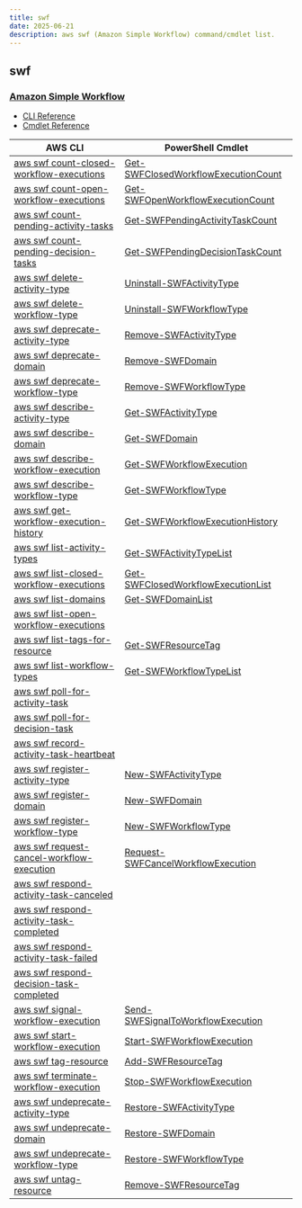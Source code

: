 ```yaml
---
title: swf
date: 2025-06-21
description: aws swf (Amazon Simple Workflow) command/cmdlet list.
---
```


## swf

### [Amazon Simple Workflow](https://aws.amazon.com/swf/)

* [CLI Reference](https://awscli.amazonaws.com/v2/documentation/api/latest/reference/swf/index.html)
* [Cmdlet Reference](https://docs.aws.amazon.com/powershell/latest/reference/items/AWS_Simple_Workflow_Service_cmdlets.html)

|AWS CLI|PowerShell Cmdlet|
|----|----|
|[aws swf count-closed-workflow-executions](https://awscli.amazonaws.com/v2/documentation/api/latest/reference/swf/count-closed-workflow-executions.html)|[Get-SWFClosedWorkflowExecutionCount](https://docs.aws.amazon.com/powershell/latest/reference/items/Get-SWFClosedWorkflowExecutionCount.html)|
|[aws swf count-open-workflow-executions](https://awscli.amazonaws.com/v2/documentation/api/latest/reference/swf/count-open-workflow-executions.html)|[Get-SWFOpenWorkflowExecutionCount](https://docs.aws.amazon.com/powershell/latest/reference/items/Get-SWFOpenWorkflowExecutionCount.html)|
|[aws swf count-pending-activity-tasks](https://awscli.amazonaws.com/v2/documentation/api/latest/reference/swf/count-pending-activity-tasks.html)|[Get-SWFPendingActivityTaskCount](https://docs.aws.amazon.com/powershell/latest/reference/items/Get-SWFPendingActivityTaskCount.html)|
|[aws swf count-pending-decision-tasks](https://awscli.amazonaws.com/v2/documentation/api/latest/reference/swf/count-pending-decision-tasks.html)|[Get-SWFPendingDecisionTaskCount](https://docs.aws.amazon.com/powershell/latest/reference/items/Get-SWFPendingDecisionTaskCount.html)|
|[aws swf delete-activity-type](https://awscli.amazonaws.com/v2/documentation/api/latest/reference/swf/delete-activity-type.html)|[Uninstall-SWFActivityType](https://docs.aws.amazon.com/powershell/latest/reference/items/Uninstall-SWFActivityType.html)|
|[aws swf delete-workflow-type](https://awscli.amazonaws.com/v2/documentation/api/latest/reference/swf/delete-workflow-type.html)|[Uninstall-SWFWorkflowType](https://docs.aws.amazon.com/powershell/latest/reference/items/Uninstall-SWFWorkflowType.html)|
|[aws swf deprecate-activity-type](https://awscli.amazonaws.com/v2/documentation/api/latest/reference/swf/deprecate-activity-type.html)|[Remove-SWFActivityType](https://docs.aws.amazon.com/powershell/latest/reference/items/Remove-SWFActivityType.html)|
|[aws swf deprecate-domain](https://awscli.amazonaws.com/v2/documentation/api/latest/reference/swf/deprecate-domain.html)|[Remove-SWFDomain](https://docs.aws.amazon.com/powershell/latest/reference/items/Remove-SWFDomain.html)|
|[aws swf deprecate-workflow-type](https://awscli.amazonaws.com/v2/documentation/api/latest/reference/swf/deprecate-workflow-type.html)|[Remove-SWFWorkflowType](https://docs.aws.amazon.com/powershell/latest/reference/items/Remove-SWFWorkflowType.html)|
|[aws swf describe-activity-type](https://awscli.amazonaws.com/v2/documentation/api/latest/reference/swf/describe-activity-type.html)|[Get-SWFActivityType](https://docs.aws.amazon.com/powershell/latest/reference/items/Get-SWFActivityType.html)|
|[aws swf describe-domain](https://awscli.amazonaws.com/v2/documentation/api/latest/reference/swf/describe-domain.html)|[Get-SWFDomain](https://docs.aws.amazon.com/powershell/latest/reference/items/Get-SWFDomain.html)|
|[aws swf describe-workflow-execution](https://awscli.amazonaws.com/v2/documentation/api/latest/reference/swf/describe-workflow-execution.html)|[Get-SWFWorkflowExecution](https://docs.aws.amazon.com/powershell/latest/reference/items/Get-SWFWorkflowExecution.html)|
|[aws swf describe-workflow-type](https://awscli.amazonaws.com/v2/documentation/api/latest/reference/swf/describe-workflow-type.html)|[Get-SWFWorkflowType](https://docs.aws.amazon.com/powershell/latest/reference/items/Get-SWFWorkflowType.html)|
|[aws swf get-workflow-execution-history](https://awscli.amazonaws.com/v2/documentation/api/latest/reference/swf/get-workflow-execution-history.html)|[Get-SWFWorkflowExecutionHistory](https://docs.aws.amazon.com/powershell/latest/reference/items/Get-SWFWorkflowExecutionHistory.html)|
|[aws swf list-activity-types](https://awscli.amazonaws.com/v2/documentation/api/latest/reference/swf/list-activity-types.html)|[Get-SWFActivityTypeList](https://docs.aws.amazon.com/powershell/latest/reference/items/Get-SWFActivityTypeList.html)|
|[aws swf list-closed-workflow-executions](https://awscli.amazonaws.com/v2/documentation/api/latest/reference/swf/list-closed-workflow-executions.html)|[Get-SWFClosedWorkflowExecutionList](https://docs.aws.amazon.com/powershell/latest/reference/items/Get-SWFClosedWorkflowExecutionList.html)|
|[aws swf list-domains](https://awscli.amazonaws.com/v2/documentation/api/latest/reference/swf/list-domains.html)|[Get-SWFDomainList](https://docs.aws.amazon.com/powershell/latest/reference/items/Get-SWFDomainList.html)|
|[aws swf list-open-workflow-executions](https://awscli.amazonaws.com/v2/documentation/api/latest/reference/swf/list-open-workflow-executions.html)||
|[aws swf list-tags-for-resource](https://awscli.amazonaws.com/v2/documentation/api/latest/reference/swf/list-tags-for-resource.html)|[Get-SWFResourceTag](https://docs.aws.amazon.com/powershell/latest/reference/items/Get-SWFResourceTag.html)|
|[aws swf list-workflow-types](https://awscli.amazonaws.com/v2/documentation/api/latest/reference/swf/list-workflow-types.html)|[Get-SWFWorkflowTypeList](https://docs.aws.amazon.com/powershell/latest/reference/items/Get-SWFWorkflowTypeList.html)|
|[aws swf poll-for-activity-task](https://awscli.amazonaws.com/v2/documentation/api/latest/reference/swf/poll-for-activity-task.html)||
|[aws swf poll-for-decision-task](https://awscli.amazonaws.com/v2/documentation/api/latest/reference/swf/poll-for-decision-task.html)||
|[aws swf record-activity-task-heartbeat](https://awscli.amazonaws.com/v2/documentation/api/latest/reference/swf/record-activity-task-heartbeat.html)||
|[aws swf register-activity-type](https://awscli.amazonaws.com/v2/documentation/api/latest/reference/swf/register-activity-type.html)|[New-SWFActivityType](https://docs.aws.amazon.com/powershell/latest/reference/items/New-SWFActivityType.html)|
|[aws swf register-domain](https://awscli.amazonaws.com/v2/documentation/api/latest/reference/swf/register-domain.html)|[New-SWFDomain](https://docs.aws.amazon.com/powershell/latest/reference/items/New-SWFDomain.html)|
|[aws swf register-workflow-type](https://awscli.amazonaws.com/v2/documentation/api/latest/reference/swf/register-workflow-type.html)|[New-SWFWorkflowType](https://docs.aws.amazon.com/powershell/latest/reference/items/New-SWFWorkflowType.html)|
|[aws swf request-cancel-workflow-execution](https://awscli.amazonaws.com/v2/documentation/api/latest/reference/swf/request-cancel-workflow-execution.html)|[Request-SWFCancelWorkflowExecution](https://docs.aws.amazon.com/powershell/latest/reference/items/Request-SWFCancelWorkflowExecution.html)|
|[aws swf respond-activity-task-canceled](https://awscli.amazonaws.com/v2/documentation/api/latest/reference/swf/respond-activity-task-canceled.html)||
|[aws swf respond-activity-task-completed](https://awscli.amazonaws.com/v2/documentation/api/latest/reference/swf/respond-activity-task-completed.html)||
|[aws swf respond-activity-task-failed](https://awscli.amazonaws.com/v2/documentation/api/latest/reference/swf/respond-activity-task-failed.html)||
|[aws swf respond-decision-task-completed](https://awscli.amazonaws.com/v2/documentation/api/latest/reference/swf/respond-decision-task-completed.html)||
|[aws swf signal-workflow-execution](https://awscli.amazonaws.com/v2/documentation/api/latest/reference/swf/signal-workflow-execution.html)|[Send-SWFSignalToWorkflowExecution](https://docs.aws.amazon.com/powershell/latest/reference/items/Send-SWFSignalToWorkflowExecution.html)|
|[aws swf start-workflow-execution](https://awscli.amazonaws.com/v2/documentation/api/latest/reference/swf/start-workflow-execution.html)|[Start-SWFWorkflowExecution](https://docs.aws.amazon.com/powershell/latest/reference/items/Start-SWFWorkflowExecution.html)|
|[aws swf tag-resource](https://awscli.amazonaws.com/v2/documentation/api/latest/reference/swf/tag-resource.html)|[Add-SWFResourceTag](https://docs.aws.amazon.com/powershell/latest/reference/items/Add-SWFResourceTag.html)|
|[aws swf terminate-workflow-execution](https://awscli.amazonaws.com/v2/documentation/api/latest/reference/swf/terminate-workflow-execution.html)|[Stop-SWFWorkflowExecution](https://docs.aws.amazon.com/powershell/latest/reference/items/Stop-SWFWorkflowExecution.html)|
|[aws swf undeprecate-activity-type](https://awscli.amazonaws.com/v2/documentation/api/latest/reference/swf/undeprecate-activity-type.html)|[Restore-SWFActivityType](https://docs.aws.amazon.com/powershell/latest/reference/items/Restore-SWFActivityType.html)|
|[aws swf undeprecate-domain](https://awscli.amazonaws.com/v2/documentation/api/latest/reference/swf/undeprecate-domain.html)|[Restore-SWFDomain](https://docs.aws.amazon.com/powershell/latest/reference/items/Restore-SWFDomain.html)|
|[aws swf undeprecate-workflow-type](https://awscli.amazonaws.com/v2/documentation/api/latest/reference/swf/undeprecate-workflow-type.html)|[Restore-SWFWorkflowType](https://docs.aws.amazon.com/powershell/latest/reference/items/Restore-SWFWorkflowType.html)|
|[aws swf untag-resource](https://awscli.amazonaws.com/v2/documentation/api/latest/reference/swf/untag-resource.html)|[Remove-SWFResourceTag](https://docs.aws.amazon.com/powershell/latest/reference/items/Remove-SWFResourceTag.html)|

